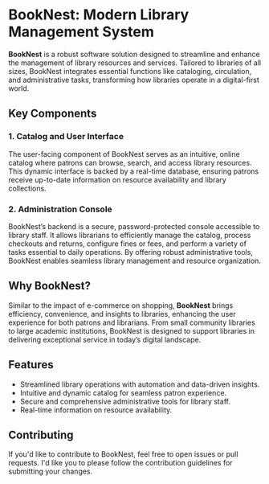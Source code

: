 # BookNest: Modern Library Management System

**BookNest** is a robust software solution designed to streamline and enhance the management of library resources and services. Tailored to libraries of all sizes, BookNest integrates essential functions like cataloging, circulation, and administrative tasks, transforming how libraries operate in a digital-first world.

## Key Components

### 1. Catalog and User Interface
The user-facing component of BookNest serves as an intuitive, online catalog where patrons can browse, search, and access library resources. This dynamic interface is backed by a real-time database, ensuring patrons receive up-to-date information on resource availability and library collections.

### 2. Administration Console
BookNest’s backend is a secure, password-protected console accessible to library staff. It allows librarians to efficiently manage the catalog, process checkouts and returns, configure fines or fees, and perform a variety of tasks essential to daily operations. By offering robust administrative tools, BookNest enables seamless library management and resource organization.

## Why BookNest?

Similar to the impact of e-commerce on shopping, **BookNest** brings efficiency, convenience, and insights to libraries, enhancing the user experience for both patrons and librarians. From small community libraries to large academic institutions, BookNest is designed to support libraries in delivering exceptional service in today’s digital landscape.

## Features
- Streamlined library operations with automation and data-driven insights.
- Intuitive and dynamic catalog for seamless patron experience.
- Secure and comprehensive administrative tools for library staff.
- Real-time information on resource availability.


## Contributing
If you'd like to contribute to BookNest, feel free to open issues or pull requests. I'd like you to please follow the contribution guidelines for submitting your changes.
